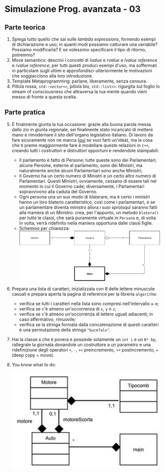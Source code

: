# Simulazione Prog. avanzata - 03
## Parte teorica
1. Spiega tutto quello che sai sulle _lambda expressions_, fornendo esempi di dichiarazione e uso; in quanti modi possiamo catturare una variabile? Possiamo modificarla? E se volessimo specificare il tipo di ritorno, potremmo?
2. Move semantics: descrivi i concetti di _lvalue_ e _rvalue_ e _lvalue reference_ e _rvalue reference_; per tutti questi produci esempi d'uso, ma soffermati in particolare sugli ultimi e approfondisci ulteriormente le motivazioni che soggiacciono alla loro introduzione. 
3. Template Metaprogramming: parlane, liberamente, senza censura.
4. Pillola rossa, `std::vector<>`, pillola blu, `std::list<>`: rigurgita sul foglio lo stream of consciousness che attraversa la tua mente quando vieni messo di fronte a questa scelta.
## Parte pratica
5. È finalmente giunta la tua occasione: grazie alla buona parola messa dallo zio in giunta regionale, sei finalmente stato incaricato di mettere mano e rimodernare il sito dell'organo legislativo italiano. Di lavoro da fare sicuramente non ne manca ([qui](http://www.parlamento.it/home) se vuoi farti un'idea), ma la cosa che ti preme maggiormente fare è modellare queste relazioni in `C++`, creando tutti i costruttori e distruttori opportuni e rendendole stampabili:
   * Il parlamento è fatto di Persone; tutte queste sono dei Parlamentari; alcune Persone, esterne al parlamento, sono dei Ministri, ma naturalmente anche alcuni Parlamentari sono anche Ministri;
   * Il Governo ha un certo numero di Ministri e un certo altro numero di Parlamentari. Questi Ministri, ovviamente, cessano di essere tali nel momento in cui il Governo cade; diversamente, i Parlamentari sopravvivono alla caduta del Governo. 
   * Ogni persona una un suo modo di blaterare, ma è certo i ministri hanno un loro blaterio caratteristico, così come i parlamentari, e se un parlamentare diventa ministro allora i suoi sproloquî saranno fatti alla maniera di un Ministro: crea, per l'appunto, un metodo `blatera()` per tutte le classi, che sarà puramente virtuale in `Persona` e, di volta in volta, verrà ridefinito nella maniera opportuna dalle classi figlie.
   * Schemino per chiarezza: ![uml](assets/es5.png)
6. Prepara una lista di caratteri, inizializzala con $8$ delle lettere minuscole casuali e prepara aperta la pagina di reference per la libreria `algorithm`:
   * verifica se tutti i caratteri nella lista sono compresi nell'intervallo `a-m`;
   * verifica se c'è almeno un'occorrenza di `x`, `y` o `z`;
   * verifica se c'è almeno un'occorrenza di lettere uguali adiacenti; in caso affermativo, rimuovile;
   * verifica se la stringa formata dalla concatenazione di questi caratteri è una permutazione della stringa `"bucefalo"`.
7. Hai la classe `A` che è povera e possiede solamente un `int i` e un `B* bp`; rallegrale la giornata donandole un costruttore a un parametro e una ridefinizione degli operatori `+`, `-`, `++` preincremento, `++` postincremento, `=` (deep copy + move).
8. You know what to do: 
   
   ![es8](assets/es8.png)